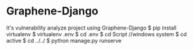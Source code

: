 # Graphene-Django
It's vulnerability analyze project using Graphene-Django
$ pip install virtualenv
$ virtualenv .env
$ cd .env
$ cd Script //windows system
$ cd active
$ cd ../../
$ python manage.py runserve

